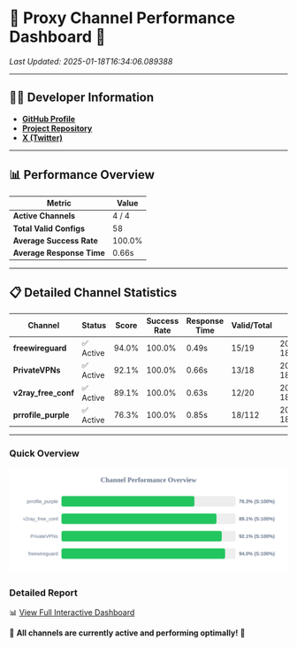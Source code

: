 # 🌟 Proxy Channel Performance Dashboard 🌟

_Last Updated: 2025-01-18T16:34:06.089388_

---

## 👩‍💻 Developer Information

- **[GitHub Profile](https://github.com/4n0nymou3)**  
- **[Project Repository](https://github.com/4n0nymou3/multi-proxy-config-fetcher)**  
- **[X (Twitter)](https://x.com/4n0nymou3)**  

---

## 📊 Performance Overview

| Metric                | Value       |
|-----------------------|-------------|
| **Active Channels**   | 4 / 4       |
| **Total Valid Configs** | 58          |
| **Average Success Rate** | 100.0%      |
| **Average Response Time** | 0.66s       |

---

## 📋 Detailed Channel Statistics

| Channel          | Status     | Score  | Success Rate | Response Time | Valid/Total | Last Success               |
|------------------|------------|--------|--------------|---------------|-------------|----------------------------|
| **freewireguard**  | ✅ Active  | 94.0%  | 100.0% | 0.49s         | 15/19       | 2025-01-18T16:34:06.087590 |
| **PrivateVPNs**  | ✅ Active  | 92.1%  | 100.0% | 0.66s         | 13/18       | 2025-01-18T16:34:05.566947 |
| **v2ray_free_conf**  | ✅ Active  | 89.1%  | 100.0% | 0.63s         | 12/20       | 2025-01-18T16:34:04.872289 |
| **prrofile_purple**  | ✅ Active  | 76.3%  | 100.0% | 0.85s         | 18/112       | 2025-01-18T16:34:04.183379 |

---

### Quick Overview
<div align="center">
  <a href="https://raw.githubusercontent.com/nullluser/NullRepo/refs/heads/main/assets/channel_stats_chart.svg">
    <img src="https://raw.githubusercontent.com/nullluser/NullRepo/refs/heads/main/assets/channel_stats_chart.svg" alt="Source Performance Statistics" width="800">
  </a>
</div>

### Detailed Report
📊 [View Full Interactive Dashboard](https://htmlpreview.github.io/?https://github.com/nullluser/NullRepo/blob/main/assets/performance_report.html)

🎉 **All channels are currently active and performing optimally!** 🎉
